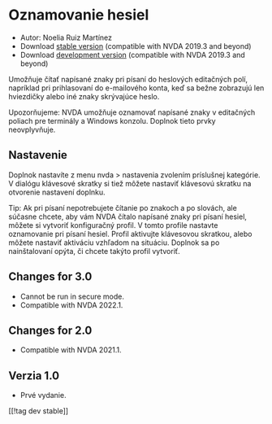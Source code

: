 # Oznamovanie hesiel #

* Autor: Noelia Ruiz Martínez
* Download [stable version][1] (compatible with NVDA 2019.3 and beyond)
* Download [development version][2] (compatible with NVDA 2019.3 and beyond)

Umožňuje čítať napísané znaky pri písaní do heslových editačných polí,
napríklad pri prihlasovaní do e-mailového konta, keď sa bežne zobrazujú len
hviezdičky alebo iné znaky skrývajúce heslo.

Upozorňujeme: NVDA umožňuje oznamovať napísané znaky v editačných poliach
pre terminály a Windows konzolu. Doplnok tieto prvky neovplyvňuje.

## Nastavenie

Doplnok nastavíte z menu nvda > nastavenia zvolením príslušnej kategórie. V
dialógu klávesové skratky si tiež môžete nastaviť klávesovú skratku na
otvorenie nastavení doplnku.

Tip: Ak pri písaní nepotrebujete čítanie po znakoch a po slovách, ale
súčasne chcete, aby vám NVDA čítalo napísané znaky pri písaní hesiel, môžete
si vytvoriť konfiguračný profil. V tomto profile nastavte oznamovanie pri
písaní hesiel. Profil aktivujte klávesovou skratkou, alebo môžete nastaviť
aktiváciu vzhľadom na situáciu. Doplnok sa po nainštalovaní opýta, či chcete
takýto profil vytvoriť.

## Changes for 3.0 ##
* Cannot be run in secure mode.
* Compatible with NVDA 2022.1.

## Changes for 2.0 ##
* Compatible with NVDA 2021.1.

## Verzia 1.0 ##
* Prvé vydanie.

[[!tag dev stable]]

[1]: http://addons.nvda-project.org/files/get.php?file=rp

[2]: http://addons.nvda-project.org/files/get.php?file=rp-dev
